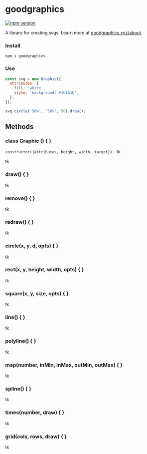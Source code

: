 # goodgraphics

[![npm version](https://badge.fury.io/js/goodgraphics.svg)](https://badge.fury.io/js/goodgraphics)

A library for creating svgs. Learn more at [goodgraphics.xyz/about](https://goodgraphics.xyz/about).

### Install

```
npm i goodgraphics
```

### Use

```js
const svg = new Graphic({
  attributes: {
    fill: 'white',
    style: 'background: #1b1b1b',
  },
});

svg.circle('50%', '50%', 50).draw();
```

## Methods

### class Graphic () { }

`constructor({attributes, height, width, target})` - tk

tk

### draw() { }

tk

### remove() { }

tk

### redraw() { }

tk

### circle(x, y, d, opts) { }

tk

### rect(x, y, height, width, opts) { }

tk

### square(x, y, size, opts) { }

tk

### line() { }

tk

### polyline() { }

tk

### map(number, inMin, inMax, outMin, outMax) { }

tk

### spline() { }

tk

### times(number, draw) { }

tk

### grid(cols, rows, draw) { }

tk
